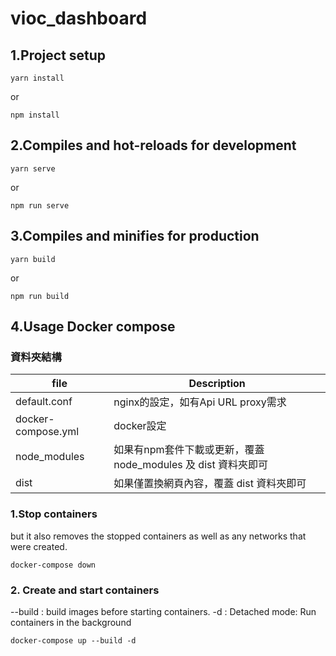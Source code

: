 # vioc_dashboard

## 1.Project setup
```
yarn install
```
or
```
npm install
```

## 2.Compiles and hot-reloads for development
```
yarn serve
```
or
```
npm run serve
```

## 3.Compiles and minifies for production
```
yarn build
```
or
```
npm run build
```

## 4.Usage Docker compose
### 資料夾結構
|     file           | Description                                               |
| ------------------ | --------------------------------------------------------- |
| default.conf       | nginx的設定，如有Api URL proxy需求                          |
| docker-compose.yml | docker設定                                                 |
| node_modules       | 如果有npm套件下載或更新，覆蓋 node_modules 及 dist 資料夾即可 |
| dist               | 如果僅置換網頁內容，覆蓋 dist 資料夾即可                      |

### 1.Stop containers
but it also removes the stopped containers as well as any networks that were created.
```
docker-compose down 
```

### 2. Create and start containers
--build : build images before starting containers.
-d : Detached mode: Run containers in the background
```
docker-compose up --build -d
```
